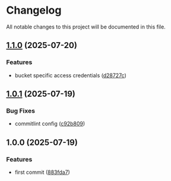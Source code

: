 # Changelog

All notable changes to this project will be documented in this file.

## [1.1.0](https://github.com/forepath/laravel-s3-server/compare/v1.0.1...v1.1.0) (2025-07-20)


### Features

* bucket specific access credentials ([d28727c](https://github.com/forepath/laravel-s3-server/commit/d28727c5021656d5f6038756aba1b990e0ce0cd7))

## [1.0.1](https://github.com/forepath/laravel-s3-server/compare/v1.0.0...v1.0.1) (2025-07-19)


### Bug Fixes

* commitlint config ([c92b809](https://github.com/forepath/laravel-s3-server/commit/c92b809867bd348a224304571ef170448062618e))

## 1.0.0 (2025-07-19)


### Features

* first commit ([883fda7](https://github.com/forepath/laravel-s3-server/commit/883fda7fbd3f4b183eeefac3dbde7c562b9260e2))
